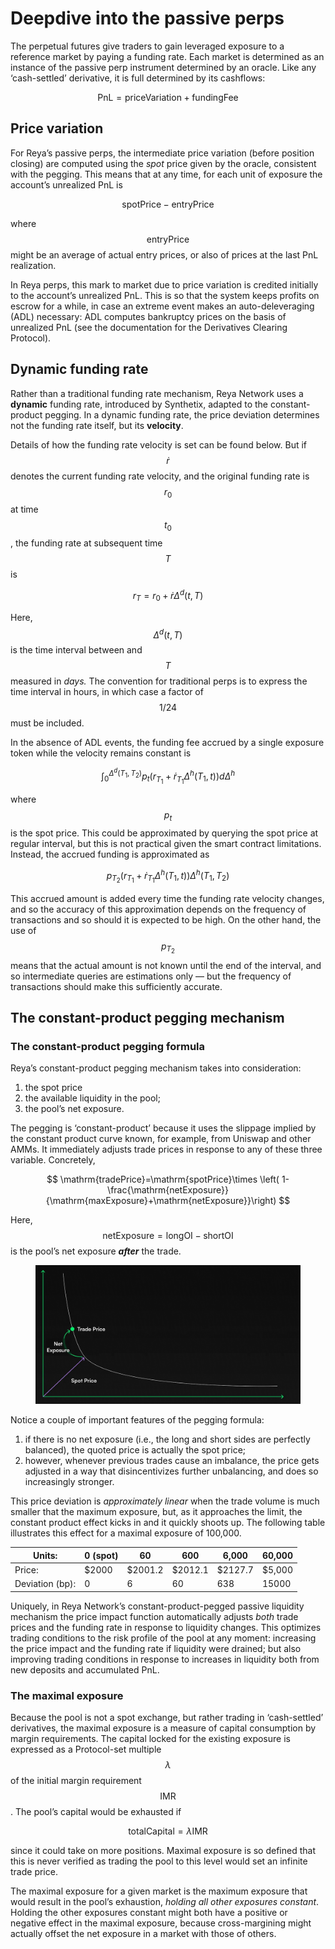 # Deepdive into the passive perps

The perpetual futures give traders to gain leveraged exposure to a reference market by paying a funding rate. Each market is determined as an instance of the passive perp instrument determined by an oracle. Like any ‘cash-settled’ derivative, it is full determined by its cashflows:

$$
\mathrm{PnL}=\mathrm{priceVariation} + \mathrm{fundingFee}
$$

## Price variation

For Reya’s passive perps, the intermediate price variation (before position closing) are computed using the _spot_ price given by the oracle, consistent with the pegging. This means that at any time, for each unit of exposure the account’s unrealized PnL is

$$
\mathrm{spotPrice}-\mathrm{entryPrice}
$$

where $$\mathrm{entryPrice}$$ might be an average of actual entry prices, or also of prices at the last PnL realization.

In Reya perps, this mark to market due to price variation is credited initially to the account’s unrealized PnL. This is so that the system keeps profits on escrow for a while, in case an extreme event makes an auto-deleveraging (ADL) necessary: ADL computes bankruptcy prices on the basis of unrealized PnL (see the documentation for the Derivatives Clearing Protocol).

## Dynamic funding rate

Rather than a traditional funding rate mechanism, Reya Network uses a **dynamic** funding rate, introduced by Synthetix, adapted to the constant-product pegging. In a dynamic funding rate, the price deviation determines not the funding rate itself, but its **velocity**.

Details of how the funding rate velocity is set can be found below. But if $$\dot{r}$$ denotes the current funding rate velocity, and the original funding rate is $$r_0$$ at time $$t_0$$, the funding rate at subsequent time $$T$$ is

$$
r_T=r_0+\dot{r}\Delta^d(t,T)
$$

Here, $$\Delta^d(t,T)$$ is the time interval between  and $$T$$ measured in _days._ The convention for traditional perps is to express the time interval in hours, in which case a factor of $$1/24$$ must be included.

In the absence of ADL events, the funding fee accrued by a single exposure token while the velocity remains constant is

$$
\int_{0}^{\Delta^d(T_1,T_2)}p_t\left(r_{T_1}+\dot{r}_{T_1}\Delta^h(T_1,t)\right)d\Delta^h
$$

where $$p_t$$ is the spot price. This could be approximated by querying the spot price at regular interval, but this is not practical given the smart contract limitations. Instead, the accrued funding is approximated as

$$
p_{T_2}\left(r_{T_1}+\dot{r}_{T_1}\Delta^h(T_1,t)\right)\Delta^h(T_1,T_2)
$$

This accrued amount is added every time the funding rate velocity changes, and so the accuracy of this approximation depends on the frequency of transactions and so should it is expected to be high. On the other hand, the use of $$p_{T_2}$$ means that the actual amount is not known until the end of the interval, and so intermediate queries are estimations only — but the frequency of transactions should make this sufficiently accurate.

## The constant-product pegging mechanism

### The constant-product pegging formula

Reya’s constant-product pegging mechanism takes into consideration:

1. the spot price
2. the available liquidity in the pool;
3. the pool’s net exposure.

The pegging is ‘constant-product’ because it uses the slippage implied by the constant product curve known, for example, from Uniswap and other AMMs. It immediately adjusts trade prices in response to any of these three variable. Concretely,

$$
\mathrm{tradePrice}=\mathrm{spotPrice}\times \left( 1-\frac{\mathrm{netExposure}}{\mathrm{maxExposure}+\mathrm{netExposure}}\right)
$$

Here, $$\mathrm{netExposure}=\mathrm{longOI} - \mathrm{shortOI}$$ is the pool’s net exposure _**after**_ the trade.

<figure><img src="../.gitbook/assets/image (14).png" alt=""><figcaption></figcaption></figure>

Notice a couple of important features of the pegging formula:

1. if there is no net exposure (i.e., the long and short sides are perfectly balanced), the quoted price is actually the spot price;
2. however, whenever previous trades cause an imbalance, the price gets adjusted in a way that disincentivizes further unbalancing, and does so increasingly stronger.

This price deviation is _approximately linear_ when the trade volume is much smaller that the maximum exposure, but, as it approaches the limit, the constant product effect kicks in and it quickly shoots up. The following table illustrates this effect for a maximal exposure of 100,000.

| Units:          | 0 (spot) | 60      | 600     | 6,000   | 60,000 |
| --------------- | -------- | ------- | ------- | ------- | ------ |
| Price:          | $2000    | $2001.2 | $2012.1 | $2127.7 | $5,000 |
| Deviation (bp): | 0        | 6       | 60      | 638     | 15000  |

Uniquely, in Reya Network’s constant-product-pegged passive liquidity mechanism the price impact function automatically adjusts _both_ trade prices and the funding rate in response to liquidity changes. This optimizes trading conditions to the risk profile of the pool at any moment: increasing the price impact and the funding rate if liquidity were drained; but also improving trading conditions in response to increases in liquidity both from new deposits and accumulated PnL.

### The maximal exposure

Because the pool is not a spot exchange, but rather trading in ‘cash-settled’ derivatives, the maximal exposure is a measure of capital consumption by margin requirements. The capital locked for the existing exposure is expressed as a Protocol-set multiple $$\lambda$$ of the initial margin requirement $$\mathrm{IMR}$$. The pool’s capital would be exhausted if

$$
\mathrm{totalCapital}=\lambda\mathrm{IMR}
$$

since it could take on more positions. Maximal exposure is so defined that this is never verified as trading the pool to this level would set an infinite trade price.

The maximal exposure for a given market is the maximum exposure that would result in the pool’s exhaustion, _holding all other exposures constant_. Holding the other exposures constant might both have a positive or negative effect in the maximal exposure, because cross-margining might actually offset the net exposure in a market with those of others.
